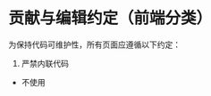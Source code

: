# 贡献与编辑约定（前端分类）

为保持代码可维护性，所有页面应遵循以下约定：

1) 严禁内联代码
- 不使用 <style> 与内联 style 属性；样式放入对应 CSS 文件。
- 不使用 <script> 内联与 HTML 事件属性（如 onclick、onmouseover）；行为放入对应 JS 文件，并用 addEventListener 绑定。

2) 目录与命名
- 页面专属资源：与页面同级，命名为：
  - 页面名-inline.css
  - 页面名-inline.js
  示例：about us/lzh/soon.html → soon-inline.css / soon-inline.js
- 站点共享资源：使用全站 css/ 与 js/ 目录下已有结构（engine/、systems/、components/ 等）。

3) 引用顺序
- 先引 CSS 再引 JS；JS 放在 body 末尾。
- 若 JS 依赖引擎模块，使用相对路径并确保模块为 ES Module 或 UMD 形式。

4) 可访问性与语义
- 使用语义化标签（header/main/section/footer）。
- 避免仅靠颜色表达信息；图片添加 alt。

5) 代码风格
- 保持两空格缩进；结尾换行；去除行尾空格。
- Class 命名建议以页面作用域前缀或 BEM。(示例：hero__title, sl-btn--ghost)

6) 变更清单
- 编辑 HTML：同时在同级创建/更新 *-inline.css 与 *-inline.js。
- 若替换了内联事件，改为 JS 文件内 addEventListener 绑定。

附：工具
- tools/check-inline.ps1：扫描 HTML 是否仍包含 <style>、内联事件或内联脚本。
